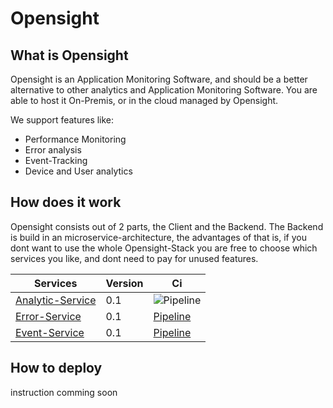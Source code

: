 # Opensight

## What is Opensight
Opensight is an Application Monitoring Software, and should be a better alternative to other analytics and Application Monitoring Software. You are able to host it On-Premis, or in the cloud managed by Opensight.

We support features like: 

- Performance Monitoring
- Error analysis
- Event-Tracking
- Device and User analytics

## How does it work
Opensight consists out of 2 parts, the Client and the Backend. The Backend is build in an microservice-architecture, the advantages of that is, if you dont want to use the whole Opensight-Stack you are free to choose which services you like, and dont need to pay for unused features.


| Services          | Version  | Ci  |
|-|-|-|
|[Analytic-Service](https://github.com/MichaelProjects/opensight/tree/master/analytics_api)   | 0.1 |  ![Pipeline](https://github.com/MichaelProjects/opensight/actions/workflows/anayltics.yml/badge.svg)
|[Error-Service](https://github.com/MichaelProjects/opensight/tree/master/errorapi)      | 0.1      |   [Pipeline](https://github.com/MichaelProjects/opensight/actions/workflows/error.yml/badge.svg) |
|[Event-Service](https://github.com/MichaelProjects/opensight/tree/master/eventapi)      | 0.1      |   [Pipeline](https://github.com/MichaelProjects/opensight/actions/workflows/event.yml/badge.svg)  |

## How to deploy
instruction comming soon
